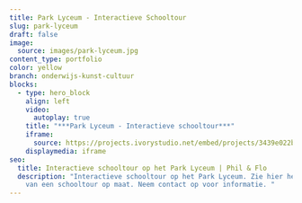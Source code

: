 ```yaml
---
title: Park Lyceum - Interactieve Schooltour
slug: park-lyceum
draft: false
image:
  source: images/park-lyceum.jpg
content_type: portfolio
color: yellow
branch: onderwijs-kunst-cultuur
blocks:
  - type: hero_block
    align: left
    video:
      autoplay: true
    title: "***Park Lyceum - Interactieve schooltour***"
    iframe:
      source: https://projects.ivorystudio.net/embed/projects/3439e022b9b8aaad7250b257
    displaymedia: iframe
seo:
  title: Interactieve schooltour op het Park Lyceum | Phil & Flo
  description: "Interactieve schooltour op het Park Lyceum. Zie hier het resultaat
    van een schooltour op maat. Neem contact op voor informatie. "
---
```

